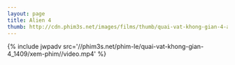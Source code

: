 ```yaml
---
layout: page
title: Alien 4
thumb: http://cdn.phim3s.net/images/films/thumb/quai-vat-khong-gian-4-alien-4-1997.jpg
---
```

{% include jwpadv src='//phim3s.net/phim-le/quai-vat-khong-gian-4_1409/xem-phim//video.mp4' %}